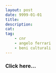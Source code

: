 ```yaml
---
layout: post
date: 9999-01-01
title:
description:
cat:
tag:
    - cnr
    - angelo ferrari
    - beni culturali
---
```


[](indexa54c.html?page_id=1239)

### Click here\...

